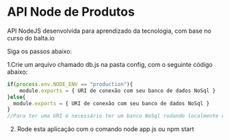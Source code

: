 # API Node de Produtos
API NodeJS desenvolvida para aprendizado da tecnologia, com base no curso do balta.io

Siga os passos abaixo:

1.Crie um arquivo chamado db.js na pasta config, com o seguinte código abaixo:
~~~javascript
if(process.env.NODE_ENV == "production"){
	module.exports = { URI de conexão com seu banco de dados NoSql }
}else{
  module.exports = { URI de conexão com seu banco de dados NoSql }
}
//Para ter uma URI é necessário ter um banco NoSql rodando localmente ou on-line
~~~
2. Rode esta aplicação com o comando node app.js ou npm start
